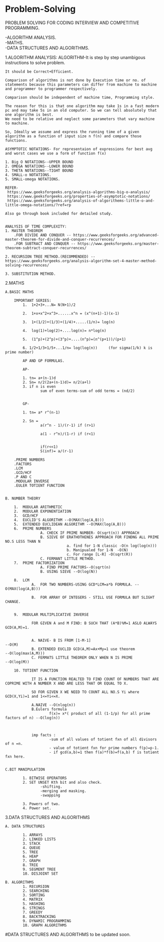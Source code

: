 # Problem-Solving
PROBLEM SOLVING FOR CODING INTERVIEW AND COMPETITIVE PROGRAMMING.

-ALGORITHM ANALYSIS.  
-MATHS.  
-DATA STRUCTURES AND ALGORITHMS.


1.ALGORITHM ANALYSIS:
    ALGORITHM-It is step by step unambigous instructions to solve  problem.

    It should be Correct+Efficient.

    Comparison of algorithms is not done by Execution time or no. of statements because this parameters can differ from machine to machine and programmer to programmer respectively.

    Comparison should be independent of machine time, Programming style.

    The reason for this is that one algorithm may take 1s in a fast modern pc and may take 5s in an old computer. So we can tell absolutely that one algorithm is best.
    We need to be relative and neglect some parameters that vary machine to machine.

    So, Ideally we assume and express the running time of a given algorithm as a function of input size n f(n) and compare those functions.

    ASYMPTOTIC NOTATIONS- For representaion of expressions for best avg and worst cases we use a form of function f(x)

    1. Big O NOTATIONS--UPPER BOUND
    2. OMEGA NOTATIONS--LOWER BOUND
    3. THETA NOTATIONS--TIGHT BOUND
    4. SMALL-o NOTATIONS.
    5. SMALL-omega NOTATIONS.

    REFER-  
     https://www.geeksforgeeks.org/analysis-algorithms-big-o-analysis/
     https://www.geeksforgeeks.org/properties-of-asymptotic-notations/
     https://www.geeksforgeeks.org/analysis-of-algorithems-little-o-and-little-omega-notations/?ref=rp

    Also go through book included for detailed study.


    ANALYSIS OF TIME COMPLEXITY:
    1. MASTER THEOREM
        .FOR DIVIDE AND CONQUER -- https://www.geeksforgeeks.org/advanced-master-theorem-for-divide-and-conquer-recurrences/
        .FOR SUBTRACT AND CONQUER -- https://www.geeksforgeeks.org/master-theorem-subtract-conquer-recurrences/

    2. RECURSION TREE METHOD.(RECOMMENDED) --https://www.geeksforgeeks.org/analysis-algorithm-set-4-master-method-solving-recurrences/

    3. SUBSTITUTION METHOD.


2.MATHS

    A.BASIC MATHS
    
        IMPORTANT SERIES:
            1.  1+2+3+...N= N(N+1)/2

            2.  1+x+x^2+x^3+......x^n = (x^(n+1)-1)(x-1)

            3.  1+(1/2)+(1/3)+(1/4)+.....(1/n)= log(n)

            4.  log(1)+log(2)+....log(n)= n*log(n)

            5.  (1^p)+(2^p)+(3^p)+....(n^p)=(n^(p+1))/(p+1)

            6. 1/2+1/3+1/5+...1/n= log(log(n))     (for sigma(1/k) k is prime number)

            AP AND GP FORMULAS.

            AP-

            1. tn= a+(n-1)d
            2. Sn= n/2(2a+(n-1)d)= n/2(a+l)
            3. if n is even
                    sum of even terms-sum of odd terms = (nd/2)


            GP-

            1. tn= a* r^(n-1)

            2. Sn =
                    a(r^n - 1)/(r-1) if (r>1)

                    a(1 - r^n)/(1-r) if (r<1)


                    if(r<<1)
                    S(inf)= a/(r-1)

        .PRIME NUMBERS
        .FACTORS
        .LCM
        .GCD/HCF
        .P AND C
        .MODULAR INVERSE
        .EULER TOTIENT FUNCTION


    B. NUMBER THEORY

        1.  MODULAR ARITHMETIC
        2.  MODULAR EXPONENTIATION
        3.  GCD/HCF
        4.  EUCLID'S ALGORITHM --O(MAX(log(A,B)))
        5.  EXTENDED EUCLIDEAN ALGORITHM --O(MAX(log(A,B)))
        6.  PRIME NUMBERS
                    A. CHECK IF PRIME NUMBER- O(sqrt(n)) APPROACH
                    B. SIEVE OF ERATHOTHENES APPROACH FOR FINDNG ALL PRIME NO.S LESS THAN N
                                a. find for 1-N classic -O(n log(log(n)))
                                b. Manipualed for 1-N  -O(N)
                                c. For range [L-R] -O(sqrt(R))
                    C. FERMANT LITTLE METHOD.
        7.  PRIME FACTORIZATION
                    A. FIND PRIME FACTORS--O(sqrt(n)
                    B. USING SIEVE --O(log(N))

        8.  LCM
                A.  FOR TWO NUMBERS-USING GCD*LCM=a*b FORMULA. --O(MAX(log(A,B)))

                B.  FOR ARRAY OF INTEGERS - STILL USE FORMULA BUT SLIGHT CHANGE.


        9.  MODULAR MULTIPLICATIVE INVERSE

                FOR GIVEN A and M FIND: B SUCH THAT (A*B)%M=1 ASLO ALWAYS GCD(A,M)=1.


                A. NAIVE- B IS FROM [1-M-1]                                       --O(M)
                B. EXTENDED EUCLID GCD(A,M)=Ax+My=1 use theorem                   --O(log(max(A,M)))
                C. FERMATS LITTLE THEOREM ONLY WHEN N IS PRIME                    --O(log(M))

        10. TOTIENT FUNCTION

                IT IS A FUNCTION REALTED TO FIND COUNT OF NUMBERS THAT ARE COPRIME WITH A NUMBER X AND ARE LESS THAT OR EQUAL TO X.

                SO FOR GIVEN X WE NEED TO COUNT ALL NO.S Yi where GCD(X,Yi)=1 and 1<=Yi<=X.

                A.NAIVE --O(nlog(n))
                B.Eulers formula
                        f(x)= x*( product of all (1-1/p) for all prime factors of n) --O(log(n))



                imp facts :
                        -sum of all values of totient fxn of all divisors of n =n.
                        - value of totient fxn for prime numbers f(p)=p-1.
                        - if gcd(a,b)=1 then f(a)*f(b)=f(a,b) f is totient fxn here.


    C.BIT MANIPULATION

            1. BITWISE OPERATORS
            2. SET UNSET Kth bit and also check.
                    -shifting.
                    -merging and masking.
                    -swapping

            3. Powers of two.
            4. Power set.


3.DATA STRUCTURES AND ALGORITHMS


    A. DATA STRUCTURES

            1. ARRAYS
            2. LINKED LISTS
            3. STACK
            4. QUEUE
            5. TREE
            6. HEAP
            7. GRAPH
            8. TRIE
            9. SEGMENT TREE
            10. DISJOINT SET

    B. ALGORITHMS
            1. RECURSION
            2. SEARCHING
            3. SORTING
            4. MATRIX
            5. HASHING
            6. STRINGS
            7. GREEDY
            8. BACKTRACKING
            9. DYNAMIC PROGRAMMING
            10. GRAPH ALGORITHMS



#DATA STRUCTURES AND ALGORITHMS to be updated soon.
